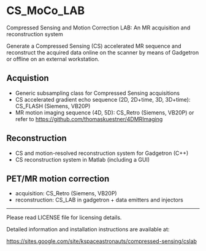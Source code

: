 # CS_MoCo_LAB
Compressed Sensing and Motion Correction LAB: An MR acquisition and reconstruction system

Generate a Compressed Sensing (CS) accelerated MR sequence and reconstruct the acquired data online on the scanner by means of Gadgetron or offline on an external workstation.

## Acquistion
- Generic subsampling class for Compressed Sensing acquisitions
- CS accelerated gradient echo sequence (2D, 2D+time, 3D, 3D+time): CS_FLASH (Siemens, VB20P)
- MR motion imaging sequence (4D, 5D): CS_Retro (Siemens, VB20P) or refer to https://github.com/thomaskuestner/4DMRImaging

## Reconstruction
- CS and motion-resolved reconstruction system for Gadgetron (C++)
- CS reconstruction system in Matlab (including a GUI)

## PET/MR motion correction
- acquisition: CS_Retro (Siemens, VB20P)
- reconstruction: CS_LAB in gadgetron + data emitters and injectors

--------------------------------------------------------
Please read LICENSE file for licensing details.

Detailed information and installation instructions are available at:

https://sites.google.com/site/kspaceastronauts/compressed-sensing/cslab
